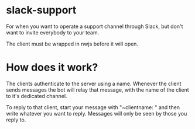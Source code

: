 # slack-support
For when you want to operate a support channel through Slack, but don't want to invite everybody to your team. 

The client must be wrapped in nwjs before it will open. 

# How does it work?
The clients authenticate to the server using a name. Whenever the client sends messages the bot will relay that message, with the name of the client to it's dedicated channel. 

To reply to that client, start your message with "~clientname: " and then write whatever you want to reply. Messages will only be seen by those you reply to. 
